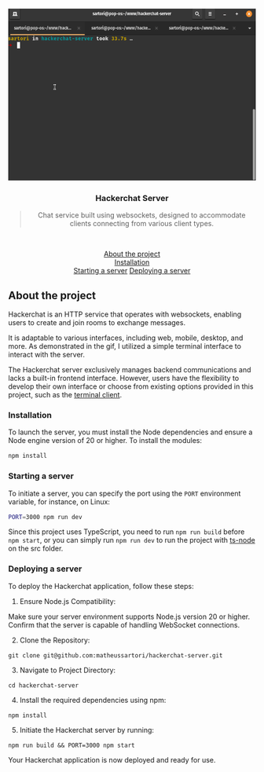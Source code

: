 <p align="center">
  <img alt="Hackerchat Server" height="350" src=".github/assets/demo.gif" />
</p>

<h3 align="center">
  Hackerchat Server
</h3>

<blockquote align="center">Chat service built using websockets, designed to accommodate clients connecting from various client types.</blockquote>
<br>

<p align="center">
  <a href="#about-the-project">About the project</a><br>
  <a href="#installation">Installation</a><br>
  <a href="#starting-a-server">Starting a server</a>
  <a href="#deploying-a-server">Deploying a server</a>
</p>

## About the project

Hackerchat is an HTTP service that operates with websockets, enabling users to create and join rooms to exchange messages.

It is adaptable to various interfaces, including web, mobile, desktop, and more. As demonstrated in the gif, I utilized a simple terminal interface to interact with the server.

The Hackerchat server exclusively manages backend communications and lacks a built-in frontend interface. However, users have the flexibility to develop their own interface or choose from existing options provided in this project, such as the <a href="https://github.com/matheussartori/hackerchat-terminal-client">terminal client</a>.

### Installation

To launch the server, you must install the Node dependencies and ensure a Node engine version of 20 or higher. To install the modules:

```bash
npm install
```

### Starting a server

To initiate a server, you can specify the port using the `PORT` environment variable, for instance, on Linux:

```bash
PORT=3000 npm run dev
```

Since this project uses TypeScript, you need to run `npm run build` before `npm start`, or you can simply run `npm run dev` to run the project with <a href="https://www.npmjs.com/package/ts-node" target="_blank">ts-node</a> on the src folder.

### Deploying a server

To deploy the Hackerchat application, follow these steps:

1. Ensure Node.js Compatibility:

Make sure your server environment supports Node.js version 20 or higher.
Confirm that the server is capable of handling WebSocket connections.

2. Clone the Repository:

```
git clone git@github.com:matheussartori/hackerchat-server.git
```

3. Navigate to Project Directory:

```
cd hackerchat-server
```

4. Install the required dependencies using npm:

```
npm install
```

5. Initiate the Hackerchat server by running:
```
npm run build && PORT=3000 npm start
```

Your Hackerchat application is now deployed and ready for use.
